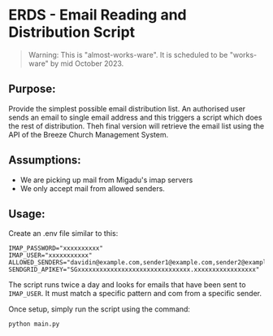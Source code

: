 # ERDS - Email Reading and Distribution Script

> Warning: This is "almost-works-ware". It is scheduled to be "works-ware" by mid October 2023.

## Purpose:
Provide the simplest possible email distribution list. An authorised user sends an email to single email address and this triggers a script which does the rest of distribution. Theh final version will retrieve the email list using the API of the Breeze Church Management System.

## Assumptions:

- We are picking up mail from Migadu's imap servers
- We only accept mail from allowed senders.

## Usage:

Create an .env file similar to this:
```
IMAP_PASSWORD="xxxxxxxxxx"
IMAP_USER="xxxxxxxxxxx"
ALLOWED_SENDERS="davidin@example.com,sender1@example.com,sender2@example.com"
SENDGRID_APIKEY="SGxxxxxxxxxxxxxxxxxxxxxxxxxxxxxxx.xxxxxxxxxxxxxxxxx"
```

The script runs twice a day and looks for emails that have been sent to `IMAP_USER`. 
It must match a specific pattern and com from a specific sender.

Once setup, simply run the script using the command:

```
python main.py
```